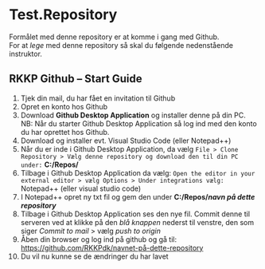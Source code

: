 # Test.Repository
Formålet med denne repository er at komme i gang med Github.
<br>
For at *lege* med denne repository så skal du følgende nedenstående instruktor. 
<br>

## RKKP Github – Start Guide

1.	Tjek din mail, du har fået en invitation til Github
2.	Opret en konto hos Github
3.	Download **Github Desktop Application** og installer denne på din PC. <br> NB: Når du starter Github Desktop Application så log ind med den konto du har oprettet hos Github.
4.	Download og installer evt. Visual Studio Code (eller Notepad++)
5.	Når du er inde i Github Desktop Application, da vælg `File > Clone Repository > Vælg denne repository og download den til din PC under:` **C:/Repos/** 
6.	Tilbage i Github Desktop Application da vælg: `Open the editor in your external editor > vælg Options > Under integrations vælg:` Notepad++ (eller visual studio code)
7.	I Notepad++ opret ny txt fil og gem den under **C:/Repos/_navn på dette repository_**
8.	Tilbage i Github Desktop Application ses den nye fil. Commit denne til serveren ved at klikke på den _blå knappen_ nederst til venstre, den som siger _Commit to mail_ > vælg _push to origin_
9.	Åben din browser og log ind på github og gå til: 
 https://github.com/RKKPdk/navnet-på-dette-repository
10. Du vil nu kunne se de ændringer du har lavet


